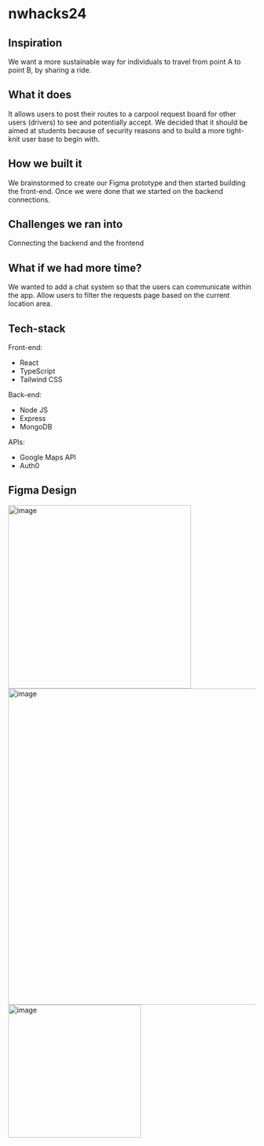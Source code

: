 # nwhacks24

## Inspiration
We want a more sustainable way for individuals to travel from point A to point B, by sharing a ride.

## What it does
It allows users to post their routes to a carpool request board for other users (drivers) to see and potentially accept. We decided that it should be aimed at students because of security reasons and to build a more tight-knit user base to begin with.

## How we built it
We brainstormed to create our Figma prototype and then started building the front-end. Once we were done that we started on the backend connections.

## Challenges we ran into
Connecting the backend and the frontend

## What if we had more time?
We wanted to add a chat system so that the users can communicate within the app.
Allow users to filter the requests page based on the current location area.

## Tech-stack
Front-end:
- React
- TypeScript
- Tailwind CSS
  
Back-end:
- Node JS
- Express
- MongoDB
  
APIs:
- Google Maps API
- Auth0

## Figma Design

<img width="372" alt="image" src="https://github.com/lu-ben/nwhacks24/assets/84468266/b6d392a2-d5ae-423c-a66d-2b17ff077c77">
<img width="642" alt="image" src="https://github.com/lu-ben/nwhacks24/assets/84468266/363a69ee-8018-4c84-9779-316928af4520">
<img width="270" alt="image" src="https://github.com/lu-ben/nwhacks24/assets/84468266/97f5bf82-e37f-42e2-a11c-00e0ef4e0658">
